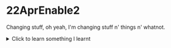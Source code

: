 # 22AprEnable2
Changing stuff, oh yeah, I'm changing stuff n' things n' whatnot.



<details>
  - [ ] Hover over for alt-text!
  - [X] Or don't, whatever, i'm not the boss of you.
  <summary>Click to learn something I learnt</summary>
  Text, lots fo text to prove that it's wrapping and not not wrapping, which would suck, because it should be wrapping.
 <img align ="right" src="https://user-images.githubusercontent.com/103577456/163418173-56005ac1-560e-499b-9611-1577d6b3aed1.jpg">
 <src="https://www.youtube.com/watch?v=QWVV8ZtZAD8">

</details>

